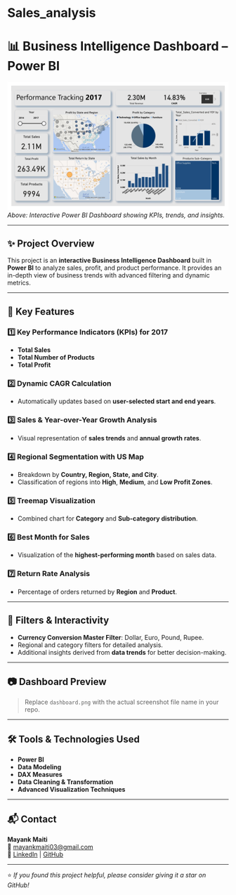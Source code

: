 # Sales_analysis
# 📊 Business Intelligence Dashboard – Power BI

![Dashboard Preview](https://github.com/mayankmaiti03/Sales_analysis/blob/32f9a6fd6367d8509759ab29819ca7ed07e49f21/dashboard%20image.png)
*Above: Interactive Power BI Dashboard showing KPIs, trends, and insights.*

---

## ✨ Project Overview
This project is an **interactive Business Intelligence Dashboard** built in **Power BI** to analyze sales, profit, and product performance. It provides an in-depth view of business trends with advanced filtering and dynamic metrics.

---

## 📌 Key Features

### 1️⃣ Key Performance Indicators (KPIs) for 2017
- **Total Sales**
- **Total Number of Products**
- **Total Profit**

### 2️⃣ Dynamic CAGR Calculation
- Automatically updates based on **user-selected start and end years**.

### 3️⃣ Sales & Year-over-Year Growth Analysis
- Visual representation of **sales trends** and **annual growth rates**.

### 4️⃣ Regional Segmentation with US Map
- Breakdown by **Country, Region, State, and City**.
- Classification of regions into **High**, **Medium**, and **Low Profit Zones**.

### 5️⃣ Treemap Visualization
- Combined chart for **Category** and **Sub-category distribution**.

### 6️⃣ Best Month for Sales
- Visualization of the **highest-performing month** based on sales data.

### 7️⃣ Return Rate Analysis
- Percentage of orders returned by **Region** and **Product**.

---

## 🎯 Filters & Interactivity
- **Currency Conversion Master Filter**: Dollar, Euro, Pound, Rupee.
- Regional and category filters for detailed analysis.
- Additional insights derived from **data trends** for better decision-making.

---

## 📷 Dashboard Preview
> Replace `dashboard.png` with the actual screenshot file name in your repo.

---

## 🛠 Tools & Technologies Used
- **Power BI**
- **Data Modeling**
- **DAX Measures**
- **Data Cleaning & Transformation**
- **Advanced Visualization Techniques**

---

## 📬 Contact
**Mayank Maiti**  
📧 [mayankmaiti03@gmail.com](mailto:mayankmaiti03@gmail.com)  
🔗 [LinkedIn](https://www.linkedin.com/in/mayank-maiti/) | [GitHub](https://github.com/mayankmaiti03)  

---
⭐ *If you found this project helpful, please consider giving it a star on GitHub!*
